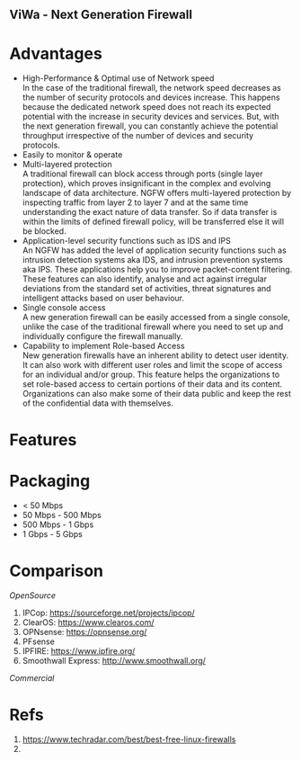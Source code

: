 ViWa - Next Generation Firewall
---

# Advantages
- High-Performance & Optimal use of Network speed<br>
In the case of the traditional firewall, the network speed decreases as the number of security protocols and devices increase. This happens because the dedicated network speed does not reach its expected potential with the increase in security devices and services. But, with the next generation firewall, you can constantly achieve the potential throughput irrespective of the number of devices and security protocols.
- Easily to monitor & operate
- Multi-layered protection <br>
A traditional firewall can block access through ports (single layer protection), which proves insignificant in the complex and evolving landscape of data architecture. NGFW offers multi-layered protection by inspecting traffic from layer 2 to layer 7 and at the same time understanding the exact nature of data transfer. So if data transfer is within the limits of defined firewall policy, will be transferred else it will be blocked.
- Application-level security functions such as IDS and IPS <br>
An NGFW has added the level of application security functions such as intrusion detection systems aka IDS, and intrusion prevention systems aka IPS. These applications help you to improve packet-content filtering. These features can also identify, analyse and act against irregular deviations from the standard set of activities, threat signatures and intelligent attacks based on user behaviour.
- Single console access<br>
A new generation firewall can be easily accessed from a single console, unlike the case of the traditional firewall where you need to set up and individually configure the firewall manually.
- Capability to implement Role-based Access <br>
New generation firewalls have an inherent ability to detect user identity. It can also work with different user roles and limit the scope of access for an individual and/or group. This feature helps the organizations to set role-based access to certain portions of their data and its content. Organizations can also make some of their data public and keep the rest of the confidential data with themselves.

# Features

# Packaging
- < 50 Mbps
- 50 Mbps - 500 Mbps
- 500 Mbps - 1 Gbps
- 1 Gbps - 5 Gbps

# Comparison
_*OpenSource*_
1. IPCop: https://sourceforge.net/projects/ipcop/
2. ClearOS: https://www.clearos.com/
3. OPNsense: https://opnsense.org/
4. PFsense
5. IPFIRE: https://www.ipfire.org/
6. Smoothwall Express: http://www.smoothwall.org/

_*Commercial*_

# Refs
1. https://www.techradar.com/best/best-free-linux-firewalls
2. 

